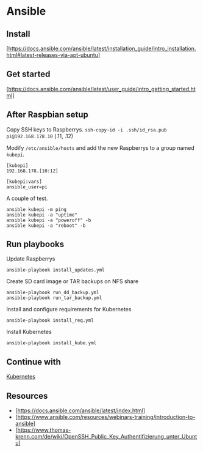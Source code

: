 # Ansible

## Install
[https://docs.ansible.com/ansible/latest/installation_guide/intro_installation.html#latest-releases-via-apt-ubuntu]

## Get started
[https://docs.ansible.com/ansible/latest/user_guide/intro_getting_started.html]

## After Raspbian setup
Copy SSH keys to Raspberrys.
`ssh-copy-id -i .ssh/id_rsa.pub pi@192.168.178.10` (.11, .12)

Modify `/etc/ansible/hosts` and add the new Raspberrys to a group named `kubepi`.
```
[kubepi]
192.168.178.[10:12]

[kubepi:vars]
ansible_user=pi
```

A couple of test.

```
ansible kubepi -m ping
ansible kubepi -a "uptime"
ansible kubepi -a "poweroff" -b
ansible kubepi -a "reboot" -b
```

## Run playbooks
Update Raspberrys

`ansible-playbook install_updates.yml`

Create SD card image or TAR backups on NFS share

```
ansible-playbook run_dd_backup.yml
ansible-playbook run_tar_backup.yml
```

Install and configure requirements for Kubernetes
```
ansible-playbook install_req.yml
```

Install Kubernetes
```
ansible-playbook install_kube.yml
```


## Continue with
[Kubernetes](https://github.com/vzovko/KubePi/tree/master/Kubernetes)

## Resources
* [https://docs.ansible.com/ansible/latest/index.html]
* [https://www.ansible.com/resources/webinars-training/introduction-to-ansible]
* [https://www.thomas-krenn.com/de/wiki/OpenSSH_Public_Key_Authentifizierung_unter_Ubuntu]
